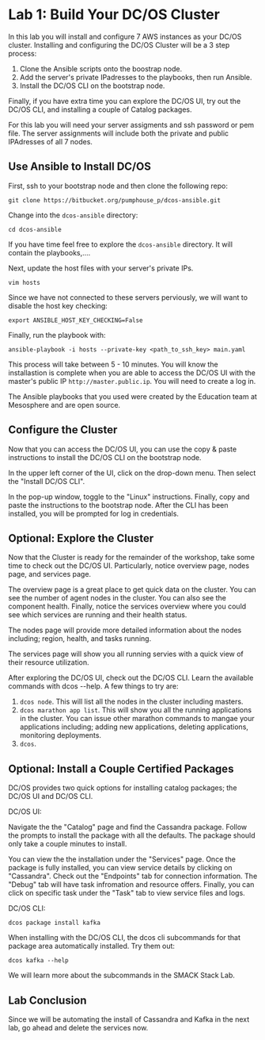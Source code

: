 # Lab 1: Build Your DC/OS Cluster

In this lab you will install and configure 7 AWS instances as your DC/OS
cluster. Installing and configuring the DC/OS Cluster will be a 3 step process:

1. Clone the Ansible scripts onto the boostrap node.
2. Add the server's private IPadresses to the playbooks, then run Ansible.
3. Install the DC/OS CLI on the bootstrap node.

Finally, if you have extra time you can explore the DC/OS UI, try out the DC/OS
CLI, and installing a couple of Catalog packages.

For this lab you will need your server assigments and ssh password or pem file. The server assignments will include both the private and public IPAdresses of all 7 nodes. 

## Use Ansible to Install DC/OS

First, ssh to your bootstrap node and then clone the following repo:

`git clone https://bitbucket.org/pumphouse_p/dcos-ansible.git`

Change into the `dcos-ansible` directory:

`cd dcos-ansible`

If you have time feel free to explore the `dcos-ansible` directory. It will
contain the playbooks,....

Next, update the host files with your server's private IPs.

`vim hosts`

Since we have not connected to these servers perviously, we will want to
disable the host key checking:

`export ANSIBLE_HOST_KEY_CHECKING=False`

Finally, run the playbook with:

`ansible-playbook -i hosts --private-key <path_to_ssh_key> main.yaml`

This process will take between 5 - 10 minutes. You will know the installastion
is complete when you are able to access the DC/OS UI with the master's public
IP `http://master.public.ip`. You will need to create a log in. 

The Ansible playbooks that you used were created by the Education team at Mesosphere and are open source.

## Configure the Cluster

Now that you can access the DC/OS UI, you can use the copy & paste instructions
to install the DC/OS CLI on the bootstrap node. 

In the upper left corner of the UI, click on the drop-down menu. Then select
the "Install DC/OS CLI".

In the pop-up window, toggle to the "Linux" instructions. Finally, copy and
paste the instructions to the bootstrap node. After the CLI has been installed,
you will be prompted for log in credentials. 

## Optional: Explore the Cluster

Now that the Cluster is ready for the remainder of the workshop, take some time
to check out the DC/OS UI. Particularly, notice overview page, nodes page, and
services page. 

The overview page is a great place to get quick data on the cluster. You can
see the number of agent nodes in the cluster. You can also see the component
health. Finally, notice the services overview where you could see which
services are running and their health status. 

The nodes page will provide more detailed information about the nodes
including; region, health, and tasks running.

The services page will show you all running servies with a quick view of their
resource utilization. 

After exploring the DC/OS UI, check out the DC/OS CLI. Learn the available commands with dcos --help. A few things to try are:

1. `dcos node`. This will list all the nodes in the cluster including masters.
2. `dcos marathon app list`. This will show you all the running applications in the cluster. You can issue other marathon commands to mangae your applications including; adding new applications, deleting applications, monitoring deployments.
3. `dcos`. 

## Optional: Install a Couple Certified Packages

DC/OS provides two quick options for installing catalog packages; the DC/OS UI
and DC/OS CLI. 

DC/OS UI:

Navigate the the "Catalog" page and find the Cassandra package. Follow the
prompts to install the package with all the defaults. The package should only
take a couple minutes to install. 

You can view the the installation under the "Services" page. Once the package
is fully installed, you can view service details by clicking on "Cassandra".
Check out the "Endpoints" tab for connection information. The "Debug" tab will
have task infromation and resource offers. Finally, you can click on specific
task under the "Task" tab to view service files and logs. 

DC/OS CLI:

`dcos package install kafka`

When installing with the DC/OS CLI, the dcos cli subcommands for that package
area automatically installed. Try them out:

`dcos kafka --help`

We will learn more about the subcommands in the SMACK Stack Lab.

## Lab Conclusion

Since we will be automating the install of Cassandra and Kafka in the next lab,
go ahead and delete the services now. 



